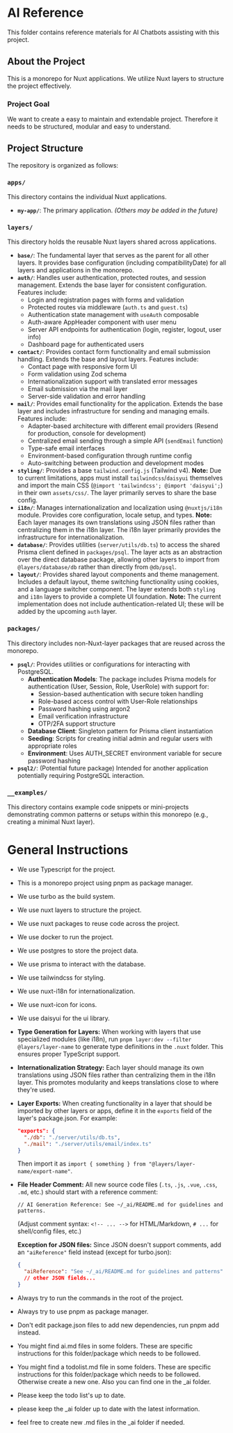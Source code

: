 # AI Reference

This folder contains reference materials for AI Chatbots assisting with this project.

## About the Project

This is a monorepo for Nuxt applications. We utilize Nuxt layers to structure the project effectively.

### Project Goal

We want to create a easy to maintain and extendable project. Therefore it needs to be structured, modular and easy to understand.

## Project Structure

The repository is organized as follows:

### `apps/`

This directory contains the individual Nuxt applications.

- **`my-app/`**: The primary application. _(Others may be added in the future)_

### `layers/`

This directory holds the reusable Nuxt layers shared across applications.

- **`base/`**: The fundamental layer that serves as the parent for all other layers. It provides base configuration (including compatibilityDate) for all layers and applications in the monorepo.
- **`auth/`**: Handles user authentication, protected routes, and session management. Extends the base layer for consistent configuration. Features include:
  - Login and registration pages with forms and validation
  - Protected routes via middleware (`auth.ts` and `guest.ts`)
  - Authentication state management with `useAuth` composable
  - Auth-aware AppHeader component with user menu
  - Server API endpoints for authentication (login, register, logout, user info)
  - Dashboard page for authenticated users
- **`contact/`**: Provides contact form functionality and email submission handling. Extends the base and layout layers. Features include:
  - Contact page with responsive form UI
  - Form validation using Zod schema
  - Internationalization support with translated error messages
  - Email submission via the mail layer
  - Server-side validation and error handling
- **`mail/`**: Provides email functionality for the application. Extends the base layer and includes infrastructure for sending and managing emails. Features include:
  - Adapter-based architecture with different email providers (Resend for production, console for development)
  - Centralized email sending through a simple API (`sendEmail` function)
  - Type-safe email interfaces
  - Environment-based configuration through runtime config
  - Auto-switching between production and development modes
- **`styling/`**: Provides a base `tailwind.config.js` (Tailwind v4). **Note:** Due to current limitations, apps must install `tailwindcss`/`daisyui` themselves and import the main CSS (`@import 'tailwindcss'; @import 'daisyui';`) in their own `assets/css/`. The layer primarily serves to share the base config.
- **`i18n/`**: Manages internationalization and localization using `@nuxtjs/i18n` module. Provides core configuration, locale setup, and types. **Note:** Each layer manages its own translations using JSON files rather than centralizing them in the i18n layer. The i18n layer primarily provides the infrastructure for internationalization.
- **`database/`**: Provides utilities (`server/utils/db.ts`) to access the shared Prisma client defined in `packages/psql`. The layer acts as an abstraction over the direct database package, allowing other layers to import from `@layers/database/db` rather than directly from `@db/psql`.
- **`layout/`**: Provides shared layout components and theme management. Includes a default layout, theme switching functionality using cookies, and a language switcher component. The layer extends both `styling` and `i18n` layers to provide a complete UI foundation. **Note:** The current implementation does not include authentication-related UI; these will be added by the upcoming `auth` layer.

### `packages/`

This directory includes non-Nuxt-layer packages that are reused across the monorepo.

- **`psql/`**: Provides utilities or configurations for interacting with PostgreSQL.
  - **Authentication Models**: The package includes Prisma models for authentication (User, Session, Role, UserRole) with support for:
    - Session-based authentication with secure token handling
    - Role-based access control with User-Role relationships
    - Password hashing using argon2
    - Email verification infrastructure
    - OTP/2FA support structure
  - **Database Client**: Singleton pattern for Prisma client instantiation
  - **Seeding**: Scripts for creating initial admin and regular users with appropriate roles
  - **Environment**: Uses AUTH_SECRET environment variable for secure password hashing
- **`psql2/`**: (Potential future package) Intended for another application potentially requiring PostgreSQL interaction.

### `__examples/`

This directory contains example code snippets or mini-projects demonstrating common patterns or setups within this monorepo (e.g., creating a minimal Nuxt layer).

# General Instructions

- We use Typescript for the project.
- This is a monorepo project using pnpm as package manager.
- We use turbo as the build system.
- We use nuxt layers to structure the project.
- We use nuxt packages to reuse code across the project.
- We use docker to run the project.
- We use postgres to store the project data.
- We use prisma to interact with the database.
- We use tailwindcss for styling.
- We use nuxt-i18n for internationalization.
- We use nuxt-icon for icons.
- We use daisyui for the ui library.

- **Type Generation for Layers:** When working with layers that use specialized modules (like i18n), run `pnpm layer:dev --filter @layers/layer-name` to generate type definitions in the `.nuxt` folder. This ensures proper TypeScript support.

- **Internationalization Strategy:** Each layer should manage its own translations using JSON files rather than centralizing them in the i18n layer. This promotes modularity and keeps translations close to where they're used.

- **Layer Exports:** When creating functionality in a layer that should be imported by other layers or apps, define it in the `exports` field of the layer's package.json. For example:

  ```json
  "exports": {
    "./db": "./server/utils/db.ts",
    "./mail": "./server/utils/email/index.ts"
  }
  ```

  Then import it as `import { something } from "@layers/layer-name/export-name"`.

- **File Header Comment:** All new source code files (`.ts`, `.js`, `.vue`, `.css`, `.md`, etc.) should start with a reference comment:

  ```
  // AI Generation Reference: See ~/_ai/README.md for guidelines and patterns.
  ```

  (Adjust comment syntax: `<!-- ... -->` for HTML/Markdown, `# ...` for shell/config files, etc.)

  **Exception for JSON files:** Since JSON doesn't support comments, add an `"aiReference"` field instead (except for turbo.json):

  ```json
  {
    "aiReference": "See ~/_ai/README.md for guidelines and patterns"
    // other JSON fields...
  }
  ```

- Always try to run the commands in the root of the project.
- Always try to use pnpm as package manager.
- Don't edit package.json files to add new dependencies, run pnpm add <package> instead.

- You might find ai.md files in some folders. These are specific instructions for this folder/package which needs to be followed.

- You might find a todolist.md file in some folders. These are specific instructions for this folder/package which needs to be followed. Otherwise create a new one. Also you can find one in the \_ai folder.

- Please keep the todo list's up to date.

- please keep the \_ai folder up to date with the latest information.

- feel free to create new .md files in the \_ai folder if needed.
